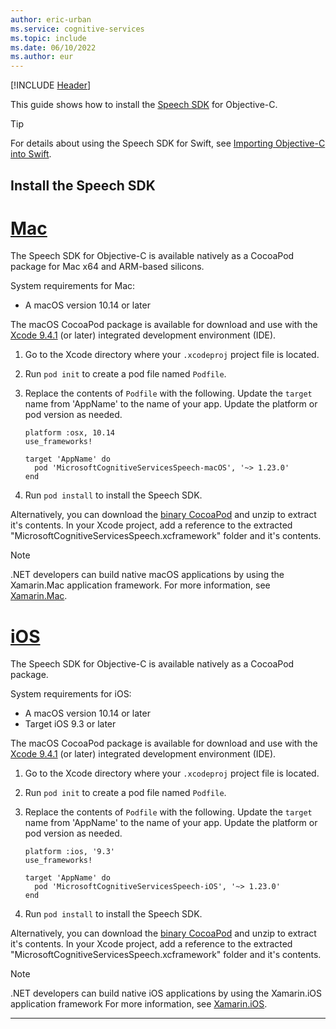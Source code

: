 ```yaml
---
author: eric-urban
ms.service: cognitive-services
ms.topic: include
ms.date: 06/10/2022
ms.author: eur
---
```


[!INCLUDE [Header](../../common/objectivec.md)]

This guide shows how to install the [Speech SDK](~/articles/cognitive-services/speech-service/speech-sdk.md) for Objective-C. 

> [!TIP]
> For details about using the Speech SDK for Swift, see [Importing Objective-C into Swift](https://developer.apple.com/documentation/swift/imported_c_and_objective-c_apis/importing_objective-c_into_swift).

## Install the Speech SDK

# [Mac](#tab/mac)

The Speech SDK for Objective-C is available natively as a CocoaPod package for Mac x64 and ARM-based silicons. 

System requirements for Mac:

- A macOS version 10.14 or later

The macOS CocoaPod package is available for download and use with the [Xcode 9.4.1](https://apps.apple.com/us/app/xcode/id497799835) (or later) integrated development environment (IDE). 

1. Go to the Xcode directory where your `.xcodeproj` project file is located.
1. Run `pod init` to create a pod file named `Podfile`.
1. Replace the contents of `Podfile` with the following. Update the `target` name from 'AppName' to the name of your app. Update the platform or pod version as needed.

    ```
    platform :osx, 10.14
    use_frameworks!
    
    target 'AppName' do
      pod 'MicrosoftCognitiveServicesSpeech-macOS', '~> 1.23.0'
    end
    ```
1. Run `pod install` to install the Speech SDK.

Alternatively, you can download the [binary CocoaPod](https://aka.ms/csspeech/macosbinary) and unzip to extract it's contents. In your Xcode project, add a reference to the extracted "MicrosoftCognitiveServicesSpeech.xcframework" folder and it's contents.

> [!NOTE]
> .NET developers can build native macOS applications by using the Xamarin.Mac application framework. For more information, see [Xamarin.Mac](/xamarin/mac/).

# [iOS](#tab/ios)

The Speech SDK for Objective-C is available natively as a CocoaPod package.

System requirements for iOS:

- A macOS version 10.14 or later
- Target iOS 9.3 or later

The macOS CocoaPod package is available for download and use with the [Xcode 9.4.1](https://apps.apple.com/us/app/xcode/id497799835) (or later) integrated development environment (IDE). 

1. Go to the Xcode directory where your `.xcodeproj` project file is located.
1. Run `pod init` to create a pod file named `Podfile`.
1. Replace the contents of `Podfile` with the following. Update the `target` name from 'AppName' to the name of your app. Update the platform or pod version as needed.

    ```
    platform :ios, '9.3'
    use_frameworks!
    
    target 'AppName' do
      pod 'MicrosoftCognitiveServicesSpeech-iOS', '~> 1.23.0'
    end
    ```
1. Run `pod install` to install the Speech SDK.

Alternatively, you can download the [binary CocoaPod](https://aka.ms/csspeech/iosbinary) and unzip to extract it's contents. In your Xcode project, add a reference to the extracted "MicrosoftCognitiveServicesSpeech.xcframework" folder and it's contents.

> [!NOTE]
> .NET developers can build native iOS applications by using the Xamarin.iOS application framework For more information, see [Xamarin.iOS](/xamarin/ios/).


---
